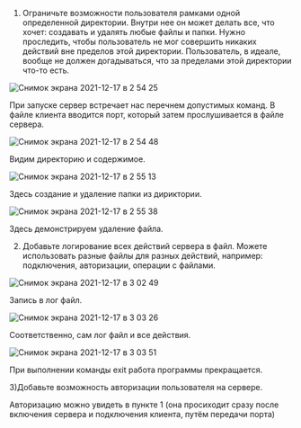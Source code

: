 1) Ограничьте возможности пользователя рамками одной определенной директории. Внутри нее он может делать все, что хочет: создавать и удалять любые файлы и папки. Нужно проследить, чтобы пользователь не мог совершить никаких действий вне пределов этой директории. Пользователь, в идеале, вообще не должен догадываться, что за пределами этой директории что-то есть.



![Снимок экрана 2021-12-17 в 2 54 25](https://user-images.githubusercontent.com/90418243/146466028-749ca161-009f-43e0-a939-2f7894ed8f8a.png)



При запуске сервер встречает нас перечнем допустимых команд. В файле клиента вводится порт, который затем прослушивается в файле сервера.



![Снимок экрана 2021-12-17 в 2 54 48](https://user-images.githubusercontent.com/90418243/146466064-671b1e73-11d2-41dc-9731-cfbe7f0a125a.png)



Видим директорию и содержимое.



![Снимок экрана 2021-12-17 в 2 55 13](https://user-images.githubusercontent.com/90418243/146466095-b5dab292-7a86-4a78-a00a-8ccef99e70da.png)




Здесь создание и удаление папки из дириктории.


![Снимок экрана 2021-12-17 в 2 55 38](https://user-images.githubusercontent.com/90418243/146466133-f86262a5-691d-482c-af41-3a1fe4b5a055.png)



Здесь демонстрируем удаление файла. 


2) Добавьте логирование всех действий сервера в файл. Можете использовать разные файлы для разных действий, например: подключения, авторизации, операции с файлами.



![Снимок экрана 2021-12-17 в 3 02 49](https://user-images.githubusercontent.com/90418243/146466692-91e4d23b-0e1d-4f89-a4e5-f3175658dc88.png)


Запись в лог файл.


![Снимок экрана 2021-12-17 в 3 03 26](https://user-images.githubusercontent.com/90418243/146466732-7c631447-b604-4bef-bfe5-e95cba721421.png)



 Соответственно, сам лог файл и все действия.



![Снимок экрана 2021-12-17 в 3 03 51](https://user-images.githubusercontent.com/90418243/146466768-40a42765-9215-4ef9-968f-4cb66d5595e4.png)



При выполнении команды exit работа программы прекращается.


3)Добавьте возможность авторизации пользователя на сервере. 

Авторизацию можно увидеть в пункте 1 (она просиходит сразу после включения сервера и подключения клиента, путём передачи порта)


